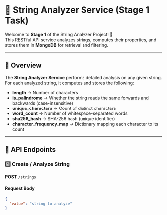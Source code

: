 # 🧩 String Analyzer Service (Stage 1 Task)

Welcome to **Stage 1** of the String Analyzer Project! :dart:  
This RESTful API service analyzes strings, computes their properties, and stores them in **MongoDB** for retrieval and filtering.

---

## 🎯 Overview

The **String Analyzer Service** performs detailed analysis on any given string.  
For each analyzed string, it computes and stores the following:

- **length** → Number of characters  
- **is_palindrome** → Whether the string reads the same forwards and backwards (case-insensitive)  
- **unique_characters** → Count of distinct characters  
- **word_count** → Number of whitespace-separated words  
- **sha256_hash** → SHA-256 hash (unique identifier)  
- **character_frequency_map** → Dictionary mapping each character to its count  

---

## 🚀 API Endpoints

### 1️⃣ Create / Analyze String
**POST** `/strings`

#### Request Body
```json
{
  "value": "string to analyze"
}
